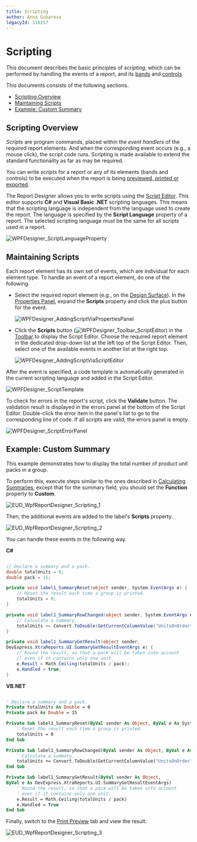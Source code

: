 ```yaml
---
title: Scripting
author: Anna Gubareva
legacyId: 116357
---
```

# Scripting
This document describes the basic principles of _scripting_, which can be performed by handling the events of a report, and its [bands](../report-elements/report-bands.md) and [controls](../report-elements/report-controls.md).

This documents consists of the following sections.
* [Scripting Overview](#overview)
* [Maintaining Scripts](#maintain)
* [Example: Custom Summary](#example)

<a name="overview"/>

## Scripting Overview
_Scripts_ are program commands, placed within the _event handlers_ of the required report elements. And when the corresponding event occurs (e.g., a mouse click), the script code runs. Scripting is made available to extend the standard functionality as far as may be required.

You can write _scripts_ for a report or any of its elements (bands and controls) to be executed when the report is being [previewed, printed or exported](../document-preview.md).

The Report Designer allows you to write scripts using the [Script Editor](../interface-elements/script-editor.md). This editor supports **C#** and **Visual Basic .NET** scripting languages. This means that the scripting language is independent from the language used to create the report. The language is specified by the **Script Language** property of a report. The selected scripting language must be the same for all scripts used in a report.

![WPFDesigner_ScriptLanguageProperty](../../../../images/img123135.png)

<a name="maintain"/>

## Maintaining Scripts
Each report element has its own set of events, which are individual for each element type. To handle an event of a report element, do one of the following.
* Select the required report element (e.g., on the [Design Surface](../interface-elements/design-surface.md)). In the [Properties Panel](../interface-elements/properties-panel.md), expand the **Scripts** property and click the plus button for the event.
	
	![WPFDesigner_AddingScriptViaPropertiesPanel](../../../../images/img123167.png)
* Click the **Scripts** button (![WPFDesigner_Toolbar_ScriptEditor](../../../../images/img120434.png)) in the [Toolbar](../interface-elements/toolbar.md) to display the Script Editor. Choose the required report element in the dedicated drop-down list at the left top of the Script Editor. Then, select one of the available events in another list at the right top.
	
	![WPFDesigner_AddingScriptViaScriptEditor](../../../../images/img123168.png)

After the event is specified, a code template is automatically generated in the current scripting language and added in the Script Editor.

![WPFDesigner_ScriptTemplate](../../../../images/img123170.png)

To check for errors in the report's script, click the **Validate** button. The validation result is displayed in the errors panel at the bottom of the Script Editor. Double-click the error item in the panel's list to go to the corresponding line of code. If all scripts are valid, the errors panel is empty.

![WPFDesigner_ScriptErrorPanel](../../../../images/img123171.png)

<a name="example"/>

## <a name="example"/>Example: Custom Summary
This example demonstrates how to display the total number of product unit packs in a group.

To perform this, execute steps similar to the ones described in [Calculating Summaries](shaping-data/calculating-summaries.md), except that for the summary field, you should set the **Function** property to **Custom**.

![EUD_WpfReportDesigner_Scripting_1](../../../../images/img123899.png)

Then, the additional events are added to the label's **Scripts** property.

![EUD_WpfReportDesigner_Scripting_2](../../../../images/img123900.png)

You can handle these events in the following way.

**C#**

```csharp

// Declare a summary and a pack.
double totalUnits = 0;
double pack = 15;

private void label1_SummaryReset(object sender, System.EventArgs e) {
    // Reset the result each time a group is printed.
    totalUnits = 0;
}

private void label1_SummaryRowChanged(object sender, System.EventArgs e) {
    // Calculate a summary.
    totalUnits += Convert.ToDouble(GetCurrentColumnValue("UnitsOnOrder"));
}

private void label1_SummaryGetResult(object sender, 
DevExpress.XtraReports.UI.SummaryGetResultEventArgs e) {
    // Round the result, so that a pack will be taken into account 
    // even if it contains only one unit.
    e.Result = Math.Ceiling(totalUnits / pack);
    e.Handled = true;
}

```
**VB.NET**

```vb

' Declare a summary and a pack.
Private totalUnits As Double = 0
Private pack As Double = 15

Private Sub label1_SummaryReset(ByVal sender As Object, ByVal e As System.EventArgs)
    ' Reset the result each time a group is printed.
    totalUnits = 0
End Sub

Private Sub label1_SummaryRowChanged(ByVal sender As Object, ByVal e As System.EventArgs)
    ' Calculate a summary.
    totalUnits += Convert.ToDouble(GetCurrentColumnValue("UnitsOnOrder"))
End Sub

Private Sub label1_SummaryGetResult(ByVal sender As Object,  _ 
ByVal e As DevExpress.XtraReports.UI.SummaryGetResultEventArgs)
    ' Round the result, so that a pack will be taken into account 
    ' even if it contains only one unit.
    e.Result = Math.Ceiling(totalUnits / pack)
    e.Handled = True
End Sub

```

Finally, switch to the [Print Preview](../document-preview.md) tab and view the result.

![EUD_WpfReportDesigner_Scripting_3](../../../../images/img123901.png)